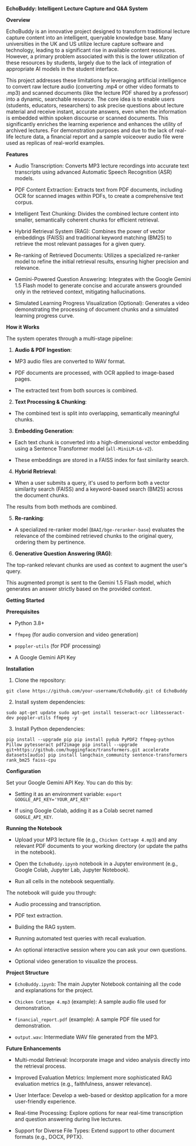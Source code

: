 **EchoBuddy: Intelligent Lecture Capture and Q&A System**

**Overview**

EchoBuddy is an innovative project designed to transform traditional lecture capture content into an intelligent, queryable knowledge base. Many universities in the UK and US utilize lecture capture software and technology, leading to a significant rise in available content resources. However, a primary problem associated with this is the lower utilization of these resources by students, largely due to the lack of integration of appropriate AI models in the student interface.

This project addresses these limitations by leveraging artificial intelligence to convert raw lecture audio (converting .mp4 or other video formats to .mp3) and scanned documents (like the lecture PDF shared by a professor) into a dynamic, searchable resource. The core idea is to enable users (students, educators, researchers) to ask precise questions about lecture material and receive instant, accurate answers, even when the information is embedded within spoken discourse or scanned documents. This significantly enriches the learning experience and enhances the utility of archived lectures. For demonstration purposes and due to the lack of real-life lecture data, a financial report and a sample voiceover audio file were used as replicas of real-world examples.

**Features**

* Audio Transcription: Converts MP3 lecture recordings into accurate text transcripts using advanced Automatic Speech Recognition (ASR) models.

* PDF Content Extraction: Extracts text from PDF documents, including OCR for scanned images within PDFs, to create a comprehensive text corpus.

* Intelligent Text Chunking: Divides the combined lecture content into smaller, semantically coherent chunks for efficient retrieval.

* Hybrid Retrieval System (RAG): Combines the power of vector embeddings (FAISS) and traditional keyword matching (BM25) to retrieve the most relevant passages for a given query.

* Re-ranking of Retrieved Documents: Utilizes a specialized re-ranker model to refine the initial retrieval results, ensuring higher precision and relevance.

* Gemini-Powered Question Answering: Integrates with the Google Gemini 1.5 Flash model to generate concise and accurate answers grounded only in the retrieved context, mitigating hallucinations.

* Simulated Learning Progress Visualization (Optional): Generates a video demonstrating the processing of document chunks and a simulated learning progress curve.

**How it Works**

The system operates through a multi-stage pipeline:


1. **Audio & PDF Ingestion**:

* MP3 audio files are converted to WAV format.

* PDF documents are processed, with OCR applied to image-based pages.

* The extracted text from both sources is combined.


2. **Text Processing & Chunking**:

* The combined text is split into overlapping, semantically meaningful chunks.


3. **Embedding Generation**:

* Each text chunk is converted into a high-dimensional vector embedding using a Sentence Transformer model (`all-MiniLM-L6-v2`).

* These embeddings are stored in a FAISS index for fast similarity search.


4. **Hybrid Retrieval**:

* When a user submits a query, it's used to perform both a vector similarity search (FAISS) and a keyword-based search (BM25) across the document chunks.

The results from both methods are combined.


5. **Re-ranking**:

* A specialized re-ranker model (`BAAI/bge-reranker-base`) evaluates the relevance of the combined retrieved chunks to the original query, ordering them by pertinence.


6. **Generative Question Answering (RAG)**:

The top-ranked relevant chunks are used as context to augment the user's query.

This augmented prompt is sent to the Gemini 1.5 Flash model, which generates an answer strictly based on the provided context.


**Getting Started**

**Prerequisites**

* Python 3.8+

* `ffmpeg` (for audio conversion and video generation)

* `poppler-utils` (for PDF processing)

* A Google Gemini API Key


**Installation**

1. Clone the repository:

`git clone https://github.com/your-username/EchoBuddy.git
cd EchoBuddy`



2. Install system dependencies:

`sudo apt-get update
sudo apt-get install tesseract-ocr libtesseract-dev poppler-utils ffmpeg -y`



3. Install Python dependencies:

`pip install --upgrade pip
pip install pydub PyPDF2 ffmpeg-python Pillow pytesseract pdf2image
pip install --upgrade git+https://github.com/huggingface/transformers.git accelerate datasets[audio]
pip install langchain_community sentence-transformers rank_bm25 faiss-cpu`



**Configuration**

Set your Google Gemini API Key. You can do this by:

* Setting it as an environment variable: `export GOOGLE_API_KEY='YOUR_API_KEY'`

* If using Google Colab, adding it as a Colab secret named `GOOGLE_API_KEY`.

**Running the Notebook**

* Upload your MP3 lecture file (e.g., `Chicken Cottage 4.mp3`) and any relevant PDF documents to your working directory (or update the paths in the notebook).

* Open the `EchoBuddy.ipynb` notebook in a Jupyter environment (e.g., Google Colab, Jupyter Lab, Jupyter Notebook).

* Run all cells in the notebook sequentially.

The notebook will guide you through:

* Audio processing and transcription.

* PDF text extraction.

* Building the RAG system.

* Running automated test queries with recall evaluation.

* An optional interactive session where you can ask your own questions.

* Optional video generation to visualize the process.

**Project Structure**

* `EchoBuddy.ipynb`: The main Jupyter Notebook containing all the code and explanations for the project.

* `Chicken Cottage 4.mp3` (example): A sample audio file used for demonstration.

* `financial_report.pdf` (example): A sample PDF file used for demonstration.

* `output.wav`: Intermediate WAV file generated from the MP3.

**Future Enhancements**

* Multi-modal Retrieval: Incorporate image and video analysis directly into the retrieval process.

* Improved Evaluation Metrics: Implement more sophisticated RAG evaluation metrics (e.g., faithfulness, answer relevance).

* User Interface: Develop a web-based or desktop application for a more user-friendly experience.

* Real-time Processing: Explore options for near real-time transcription and question answering during live lectures.

* Support for Diverse File Types: Extend support to other document formats (e.g., DOCX, PPTX).
